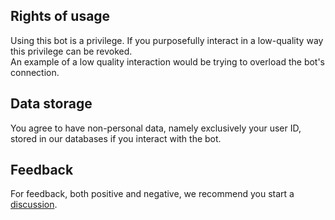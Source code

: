 ## Rights of usage
Using this bot is a privilege. If you purposefully interact in a low-quality way this privilege can be revoked.  
An example of a low quality interaction would be trying to overload the bot's connection.

## Data storage
You agree to have non-personal data, namely exclusively your user ID, stored in our databases if you interact with the bot.

## Feedback
For feedback, both positive and negative, we recommend you start a [discussion](https://discord.gg/ywQNyCBngA).
